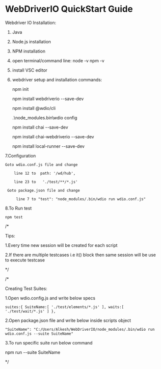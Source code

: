 # WebDriverIO QuickStart Guide

Webdriver IO Installation:

1. Java
2. Node.js installation
3. NPM installation
4. open terminal/command line:
    node -v
    npm -v

5. install VSC editor

6. webdriver setup and installation commands:

    npm init

    npm install webdriverio --save-dev

    npm install @wdio/cli

    .\node_modules\.bin\wdio config

    npm install chai --save-dev

    npm install chai-webdriverio --save-dev

    npm install local-runner --save-dev

7.Configuration

    Goto wdio.conf.js file and change 

        line 12 to  path: '/wd/hub',

        line 23 to   './test/**/*.js'

     Goto package.json file and change 

         line 7 to "test": "node_modules/.bin/wdio run wdio.conf.js"

8.To Run test

    npm test


/*

Tips:

1.Every time new session will be created for each script

2.If there are multiple testcases i.e it() block then same session will be use to execute testcase

*/


/*

Creating Test Suites:

1.Open wdio.config.js and write below specs

`suites:{
  SuiteName:[
    './test/elements/*.js'
  ],
  waits:[
    './test/wait/*.js'
  ]
},`

2.Open package.json file and write below inside scripts object

    "SuiteName": "C:/Users/Alkesh/WebDriverIO/node_modules/.bin/wdio run wdio.conf.js --suite SuiteName"

3.To run specific suite run below command

npm run --suite SuiteName

*/